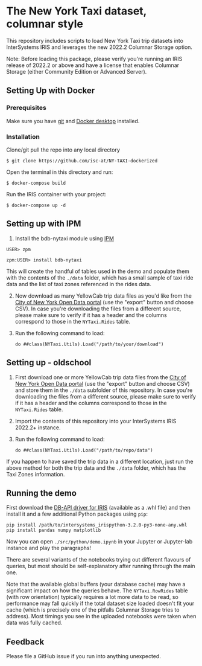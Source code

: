 # The New York Taxi dataset, columnar style

This repository includes scripts to load New York Taxi trip datasets into InterSystems IRIS and leverages the new 2022.2 Columnar Storage option.

Note: Before loading this package, please verify you're running an IRIS release of 2022.2 or above and have a license that enables Columnar Storage (either Community Edition or Advanced Server).

## Setting Up with Docker
### Prerequisites
Make sure you have [git](https://git-scm.com/book/en/v2/Getting-Started-Installing-Git) and [Docker desktop](https://www.docker.com/products/docker-desktop) installed.

### Installation
Clone/git pull the repo into any local directory

```
$ git clone https://github.com/isc-at/NY-TAXI-dockerized
```
Open the terminal in this directory and run:
```
$ docker-compose build
```
Run the IRIS container with your project:
```
$ docker-compose up -d
```
## Setting up with IPM

1. Install the bdb-nytaxi module using [IPM](https://github.com/intersystems/ipm)

```ObjectScript
USER> zpm

zpm:USER> install bdb-nytaxi
```
   This will create the handful of tables used in the demo and populate them with the contents of the `./data` folder, which has a small sample of taxi ride data and the list of taxi zones referenced in the rides data.

2. Now download as many YellowCab trip data files as you'd like from the [City of New York Open Data portal](https://data.cityofnewyork.us/browse?Dataset-Information_Agency=Taxi+and+Limousine+Commission+%28TLC%29&) (use the "export" button and choose CSV). In case you're downloading the files from a different source, please make sure to verify if it has a header and the columns correspond to those in the `NYTaxi.Rides` table.

3. Run the following command to load:

    ```ObjectScript
    do ##class(NYTaxi.Utils).Load("/path/to/your/download")
    ```

## Setting up - oldschool

1. First download one or more YellowCab trip data files from the [City of New York Open Data portal](https://data.cityofnewyork.us/browse?Dataset-Information_Agency=Taxi+and+Limousine+Commission+%28TLC%29&) (use the "export" button and choose CSV) and store them in the `./data` subfolder of this repository. In case you're downloading the files from a different source, please make sure to verify if it has a header and the columns correspond to those in the `NYTaxi.Rides` table.

2. Import the contents of this repository into your InterSystems IRIS 2022.2+ instance. 

3. Run the following command to load:

    ```ObjectScript
    do ##class(NYTaxi.Utils).Load("/path/to/repo/data")
    ```

If you happen to have saved the trip data in a different location, just run the above method for both the trip data and the `./data` folder, which has the Taxi Zones information.

## Running the demo

First download the [DB-API driver for IRIS](https://intersystems-community.github.io/iris-driver-distribution/) (available as a .whl file) and then install it and a few additional Python packages using `pip`:

```shell
pip install /path/to/intersystems_irispython-3.2.0-py3-none-any.whl
pip install pandas numpy matplotlib
```

Now you can open `./src/python/demo.ipynb` in your Jupyter or Jupyter-lab instance and play the paragraphs!

There are several variants of the notebooks trying out different flavours of queries, but most should be self-explanatory after running through the main one. 

Note that the available global buffers (your database cache) may have a significant impact on how the queries behave. The `NYTaxi.RowRides` table (with row orientation) typically requires a lot more data to be read, so performance may fall quickly if the total dataset size loaded doesn't fit your cache (which is precisely one of the pitfalls Columnar Storage tries to address). Most timings you see in the uploaded notebooks were taken when data was fully cached.

## Feedback

Please file a GitHub issue if you run into anything unexpected.
